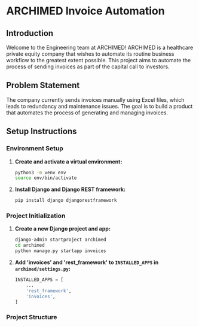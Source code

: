 # ARCHIMED Invoice Automation

## Introduction
Welcome to the Engineering team at ARCHIMED! ARCHIMED is a healthcare private equity company that wishes to automate its routine business workflow to the greatest extent possible. This project aims to automate the process of sending invoices as part of the capital call to investors.

## Problem Statement
The company currently sends invoices manually using Excel files, which leads to redundancy and maintenance issues. The goal is to build a product that automates the process of generating and managing invoices.

## Setup Instructions

### Environment Setup

1. **Create and activate a virtual environment:**
    ```bash
    python3 -m venv env
    source env/bin/activate
    ```

2. **Install Django and Django REST framework:**
    ```bash
    pip install django djangorestframework
    ```

### Project Initialization

1. **Create a new Django project and app:**
    ```bash
    django-admin startproject archimed
    cd archimed
    python manage.py startapp invoices
    ```

2. **Add 'invoices' and 'rest_framework' to `INSTALLED_APPS` in `archimed/settings.py`:**
    ```python
    INSTALLED_APPS = [
        ...
        'rest_framework',
        'invoices',
    ]
    ```

### Project Structure
